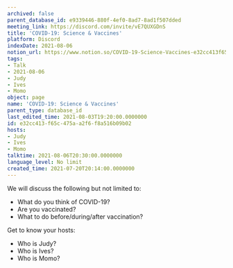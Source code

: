 ```yaml
---
archived: false
parent_database_id: e9339446-880f-4ef0-8ad7-8ad1f507dded
meeting_link: https://discord.com/invite/vE7QUXGDnS
title: 'COVID-19: Science & Vaccines'
platform: Discord
indexDate: 2021-08-06
notion_url: https://www.notion.so/COVID-19-Science-Vaccines-e32cc413f65c475aa2f6f8a516b09b02
tags:
- Talk
- 2021-08-06
- Judy
- Ives
- Momo
object: page
name: 'COVID-19: Science & Vaccines'
parent_type: database_id
last_edited_time: 2021-08-03T19:20:00.0000000
id: e32cc413-f65c-475a-a2f6-f8a516b09b02
hosts:
- Judy
- Ives
- Momo
talktime: 2021-08-06T20:30:00.0000000
language_level: No limit
created_time: 2021-07-20T20:14:00.0000000
---
```



We will discuss the following but not limited to:
   - What do you think of COVID-19?
   - Are you vaccinated?
   - What to do before/during/after vaccination?

Get to know your hosts:
   - Who is Judy?
   - Who is Ives?
   - Who is Momo?



